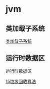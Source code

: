 # jvm


## 类加载子系统
[类加载子系统](./CLASS_LOAD_SUBSYSTEM.MD)


## 运行时数据区
[运行时数据区](./RUNTIME_DATA_AREA.MD)




[15垃圾回收算法](./GARBAGE_COLLECTION_ALGORITHM.MD)

